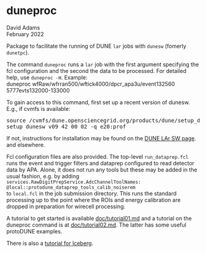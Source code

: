 # duneproc

David Adams  
February 2022

Package to facilitate the running of DUNE `lar` jobs with `dunesw` (fomerly `dunetpc`).

The command `duneproc` runs a `lar` job with the first argument
specifying the fcl configuration and the second the data to be processed.
For detailed help, use `duneproc -H`. Example:  
  duneproc wfRaw/wfrran500/wftick4000/dpcr\_apa3u/event132560 5777evts132000-133000

To gain access to this command, first set up a recent version of dunesw. E.g., if cvmfs is available:
<pre>
source /cvmfs/dune.opensciencegrid.org/products/dune/setup_dune.sh
setup dunesw v09_42_00_02 -q e20:prof
</pre>
If not, instructions for installation may be found on the
[DUNE LAr SW page](https://wiki.dunescience.org/wiki/DUNE_LAr_Software_Releases#Using_DUNE_releases).
and elsewhere.

Fcl configuration files are also provided. The top-level `run_dataprep.fcl`
runs the event and trigger filters and dataprep configured to read
detector data by APA. Alone, it does not run any tools but these may be added
in the usual fashion, e.g. by adding  
`services.RawDigitPrepService.AdcChannelToolNames: @local::protodune_dataprep_tools_calib_noiserem`  
to `local.fcl` in the job submission directory.
This runs the standard processing up to the point where the ROIs and energy calibration
are dropped in preparation for wirecell processing.

A tutorial to get started is available [doc/tutorial01.md](doc/tutorial01.md)
and a tutorial on the duneproc command is at [doc/tutorial02.md](doc/tutorial02.md).
The latter has some useful protoDUNE examples.

There is also a [tutorial for Iceberg](doc/tutorial_iceberg.md).
